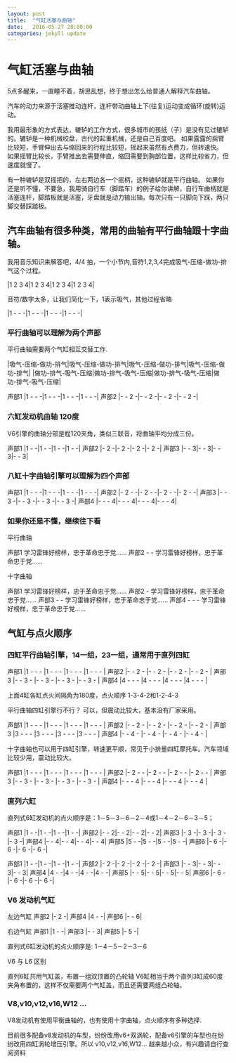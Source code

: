 ```yaml
---
layout: post
title:  "气缸活塞与曲轴"
date:   2016-05-27 20:00:00
categories: jekyll update
---
```


# 气缸活塞与曲轴

5点多醒来，一直睡不着，胡思乱想，终于想出怎么给普通人解释汽车曲轴。

汽车的动力来源于活塞推动连杆，连杆带动曲轴上下(往复)运动变成循环(旋转)运动。

我用最形象的方式表达，辘轳的工作方式，很多城市的孩纸（子）是没有见过辘轳的。辘轳是一种机械绞盘，古代的起重机械，还是自己百度吧。
如果露露的摇臂比较短，手臂伸出去与缩回来的行程比较短，摇起来虽然有点费力，但转速快。
如果摇臂比较长，手臂推出去需要伸直，缩回需要到胸部位置，这样比较省力，但速度就慢了。

有一种辘轳是双摇把的，左右两边各一个摇柄，这种辘轳就是平行曲轴。
如果你还是听不懂，不要急，我用骑自行车（脚踏车）的例子给你讲解，自行车曲柄就是活塞连杆，脚踏板就是活塞，牙盘就是动力输出轴，每次只有一只脚向下踩，两只脚交替踩踏板。

## 汽车曲轴有很多种类，常用的曲轴有平行曲轴跟十字曲轴。

我用音乐知识来解答吧，4/4 拍，一个小节内,音符1,2,3,4完成吸气-压缩-做功-排气这个过程。

|1 2 3 4|1 2 3 4|1 2 3 4|1 2 3 4|

音符/数字太多，让我们简化一下，1表示吸气，其他过程省略

|1 - - -|1 - - -|1 - - -|1 - - -|


### 平行曲轴可以理解为两个声部

平行曲轴需要两个气缸相互交替工作.

|吸气-压缩-做功-排气|吸气-压缩-做功-排气|吸气-压缩-做功-排气|吸气-压缩-做功-排气|
|做功-排气-吸气-压缩|做功-排气-吸气-压缩|做功-排气-吸气-压缩|做功-排气-吸气-压缩|

声部1 |1 - - -|1 - - -|1 - - -|1 - - -|
声部2 |- - 2 -|- - 2 -|- - 2 -|- - 2 -|

### 六缸发动机曲轴 120度

V6引擎的曲轴分部是程120夹角，类似三联音，将曲轴平均分成三份。

声部1 |1 - -|1 - -|1 - -|1 - -|
声部2 |- 2 -|- 2 -|- 2 -|- 2 -|
声部3 |- - 3|- - 3|- - 3|- - 3|

### 八缸十字曲轴引擎可以理解为四个声部

声部1 |1 - - -|1 - - -|1 - - -|1 - - -|
声部2 |- 2 - -|- 2 - -|- 2 - -|- 2 - -|
声部3 |- - 3 -|- - 3 -|- - 3 -|- - 3 -|
声部4 |- - - 4|- - - 4|- - - 4|- - - 4|

### 如果你还是不懂，继续往下看

平行曲轴

声部1 学习雷锋好榜样，忠于革命忠于党......
声部2 - - 学习雷锋好榜样，忠于革命忠于党......


十字曲轴

声部1 学习雷锋好榜样，忠于革命忠于党......
声部2 - 学习雷锋好榜样，忠于革命忠于党......
声部3 - - 学习雷锋好榜样，忠于革命忠于党......
声部4 - - - 学习雷锋好榜样，忠于革命忠于党......


## 气缸与点火顺序

### 四缸平行曲轴引擎，14一组，23一组，通常用于直列四缸

声部1 |1 - - - |1 - - - |1 - - - |1 - - - |
声部2 |- - 2 - |- - 2 - |- - 2 - |- - 2 - |
声部3 |- - 3 - |- - 3 - |- - 3 - |- - 3 - |
声部4 |4 - - - |4 - - - |4 - - - |4 - - - |

上面4缸各缸点火间隔角为180度，点火顺序 1-3-4-2和1-2-4-3

平行曲轴四缸引擎行不行？ 可以，但震动比较大，基本没有厂家采用。

声部1 |1 - - - |1 - - - |1 - - - |1 - - - |
声部2 |- - 2 - |- - 2 - |- - 2 - |- - 2 - |
声部3 |3 - - - |3 - - - |3 - - - |3 - - - |
声部4 |- - 4 - |- - 4 - |- - 4 - |- - 4 - |

十字曲轴也可以用于四缸引擎，转速更平顺，常见于小排量四缸摩托车。汽车领域比较少用，震动比较大。

声部1 |1 - - - |1 - - - |1 - - - |1 - - - |
声部2 |- 2 - - |- 2 - - |- 2 - - |- 2 - - |
声部3 |- - 3 - |- - 3 - |- - 3 - |- - 3 - |
声部4 |- - - 4 |- - - 4 |- - - 4 |- - - 4 |

### 直列六缸

直列式6缸发动机的点火顺序是：1－5－3－6－2－4或1－4－2－6－3－5；

声部1 |1 - -|1 - -|1 - -|1 - -|
声部2 |- - 2|- - 2|- - 2|- - 2|
声部3 |- 3 -|- 3 -|- 3 -|- 3 -|
声部4 |- - 4|- - 4|- - 4|- - 4|
声部5 |5 - -|5 - -|5 - -|5 - -|
声部6 |- 6 -|- 6 -|- 6 -|- 6 -|

声部1 |1 - -|1 - -|1 - -|1 - -|
声部2 |- 2 -|- 2 -|- 2 -|- 2 -|
声部3 |- - 3|- - 3|- - 3|- - 3|
声部4 |4 - -|4 - -|4 - -|4 - -|
声部5 |- - 5|- - 5|- - 5|- - 5|
声部6 |- 6 -|- 6 -|- 6 -|- 6 -|


### V6 发动机气缸

左边气缸
声部2 |- 2 -|
声部4 |4 - -|
声部6 |- - 6|

右边气缸
声部1 |1 - -|
声部3 |- - 3|
声部5 |- 5 -|

直列式6缸发动机的点火顺序是: 1－4－5－2－3－6

V6 与 L6 区别

直列6缸共用气缸盖，布置一组双顶置的凸轮轴
V6缸相当于两个直列3缸成60度夹角布置的，这样不仅需要两个气缸盖，而且还需要两组凸轮轴。

### V8,v10,v12,v16,W12 ...
V8发动机有使用平衡曲轴的，也有使用十字曲轴，点火顺序有多种选择. 

目前很多配备v8发动机的车型，纷纷改用v6+双涡轮，配备v6引擎的车型也在纷纷改用四缸涡轮增压引擎。所以 v10,v12,v16,W12... 越来越小众，有兴趣请自行查阅资料
